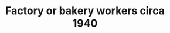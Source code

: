 ---
layout: item
format: "photo"
title: "Factory or bakery workers circa 1940"
contributor: "Heather Akou"
creator: "unknown"
group: artifact
creationdate: "1935 to 1945"
shortdesc: "B&W snapshot of two women who were likely factory or bakery workers (based on their sanitary uniforms without a nurse's cap).  The women are wearing white shoes with low heels, white stockings, and identical white button-down smocks with collars and large pockets.  Location unknown.  Handwriting on the back says 'a friend + Ma.'"
copyright: "CC BY-NC 4.0"
categories: [ work ]
medium: [ photograph ]
demographic: [ women ]
time: [ early-20th ]
tags: [ manufacturing ]
teammember: Heather Akou
---